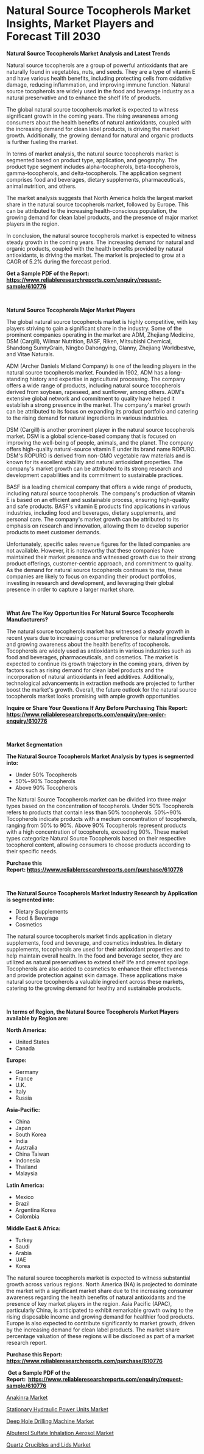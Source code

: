 <p><h1>Natural Source Tocopherols Market Insights, Market Players and Forecast Till 2030</h1></p><p><strong>Natural Source Tocopherols Market Analysis and Latest Trends</strong></p>
<p><p>Natural source tocopherols are a group of powerful antioxidants that are naturally found in vegetables, nuts, and seeds. They are a type of vitamin E and have various health benefits, including protecting cells from oxidative damage, reducing inflammation, and improving immune function. Natural source tocopherols are widely used in the food and beverage industry as a natural preservative and to enhance the shelf life of products.</p><p>The global natural source tocopherols market is expected to witness significant growth in the coming years. The rising awareness among consumers about the health benefits of natural antioxidants, coupled with the increasing demand for clean label products, is driving the market growth. Additionally, the growing demand for natural and organic products is further fueling the market.</p><p>In terms of market analysis, the natural source tocopherols market is segmented based on product type, application, and geography. The product type segment includes alpha-tocopherols, beta-tocopherols, gamma-tocopherols, and delta-tocopherols. The application segment comprises food and beverages, dietary supplements, pharmaceuticals, animal nutrition, and others.</p><p>The market analysis suggests that North America holds the largest market share in the natural source tocopherols market, followed by Europe. This can be attributed to the increasing health-conscious population, the growing demand for clean label products, and the presence of major market players in the region.</p><p>In conclusion, the natural source tocopherols market is expected to witness steady growth in the coming years. The increasing demand for natural and organic products, coupled with the health benefits provided by natural antioxidants, is driving the market. The market is projected to grow at a CAGR of 5.2% during the forecast period.</p></p>
<p><strong>Get a Sample PDF of the Report:&nbsp; <a href="https://www.reliableresearchreports.com/enquiry/request-sample/610776">https://www.reliableresearchreports.com/enquiry/request-sample/610776</a></strong></p>
<p>&nbsp;</p>
<p><strong>Natural Source Tocopherols Major Market Players</strong></p>
<p><p>The global natural source tocopherols market is highly competitive, with key players striving to gain a significant share in the industry. Some of the prominent companies operating in the market are ADM, Zhejiang Medicine, DSM (Cargill), Wilmar Nutrition, BASF, Riken, Mitsubishi Chemical, Shandong SunnyGrain, Ningbo Dahongying, Glanny, Zhejiang Worldbestve, and Vitae Naturals.</p><p>ADM (Archer Daniels Midland Company) is one of the leading players in the natural source tocopherols market. Founded in 1902, ADM has a long-standing history and expertise in agricultural processing. The company offers a wide range of products, including natural source tocopherols derived from soybean, rapeseed, and sunflower, among others. ADM's extensive global network and commitment to quality have helped it establish a strong presence in the market. The company's market growth can be attributed to its focus on expanding its product portfolio and catering to the rising demand for natural ingredients in various industries.</p><p>DSM (Cargill) is another prominent player in the natural source tocopherols market. DSM is a global science-based company that is focused on improving the well-being of people, animals, and the planet. The company offers high-quality natural-source vitamin E under its brand name ROPURO. DSM's ROPURO is derived from non-GMO vegetable raw materials and is known for its excellent stability and natural antioxidant properties. The company's market growth can be attributed to its strong research and development capabilities and its commitment to sustainable practices.</p><p>BASF is a leading chemical company that offers a wide range of products, including natural source tocopherols. The company's production of vitamin E is based on an efficient and sustainable process, ensuring high-quality and safe products. BASF's vitamin E products find applications in various industries, including food and beverages, dietary supplements, and personal care. The company's market growth can be attributed to its emphasis on research and innovation, allowing them to develop superior products to meet customer demands.</p><p>Unfortunately, specific sales revenue figures for the listed companies are not available. However, it is noteworthy that these companies have maintained their market presence and witnessed growth due to their strong product offerings, customer-centric approach, and commitment to quality. As the demand for natural source tocopherols continues to rise, these companies are likely to focus on expanding their product portfolios, investing in research and development, and leveraging their global presence in order to capture a larger market share.</p></p>
<p>&nbsp;</p>
<p><strong>What Are The Key Opportunities For Natural Source Tocopherols Manufacturers?</strong></p>
<p><p>The natural source tocopherols market has witnessed a steady growth in recent years due to increasing consumer preference for natural ingredients and growing awareness about the health benefits of tocopherols. Tocopherols are widely used as antioxidants in various industries such as food and beverages, pharmaceuticals, and cosmetics. The market is expected to continue its growth trajectory in the coming years, driven by factors such as rising demand for clean label products and the incorporation of natural antioxidants in feed additives. Additionally, technological advancements in extraction methods are projected to further boost the market's growth. Overall, the future outlook for the natural source tocopherols market looks promising with ample growth opportunities.</p></p>
<p><strong>Inquire or Share Your Questions If Any Before Purchasing This Report: <a href="https://www.reliableresearchreports.com/enquiry/pre-order-enquiry/610776">https://www.reliableresearchreports.com/enquiry/pre-order-enquiry/610776</a></strong></p>
<p>&nbsp;</p>
<p><strong>Market Segmentation</strong></p>
<p><strong>The Natural Source Tocopherols Market Analysis by types is segmented into:</strong></p>
<p><ul><li>Under 50% Tocopherols</li><li>50%~90% Tocopherols</li><li>Above 90% Tocopherols</li></ul></p>
<p><p>The Natural Source Tocopherols market can be divided into three major types based on the concentration of tocopherols. Under 50% Tocopherols refers to products that contain less than 50% tocopherols. 50%~90% Tocopherols indicate products with a medium concentration of tocopherols, ranging from 50% to 90%. Above 90% Tocopherols represent products with a high concentration of tocopherols, exceeding 90%. These market types categorize Natural Source Tocopherols based on their respective tocopherol content, allowing consumers to choose products according to their specific needs.</p></p>
<p><strong>Purchase this Report:&nbsp;<a href="https://www.reliableresearchreports.com/purchase/610776">https://www.reliableresearchreports.com/purchase/610776</a></strong></p>
<p>&nbsp;</p>
<p><strong>The Natural Source Tocopherols Market Industry Research by Application is segmented into:</strong></p>
<p><ul><li>Dietary Supplements</li><li>Food & Beverage</li><li>Cosmetics</li></ul></p>
<p><p>The natural source tocopherols market finds application in dietary supplements, food and beverage, and cosmetics industries. In dietary supplements, tocopherols are used for their antioxidant properties and to help maintain overall health. In the food and beverage sector, they are utilized as natural preservatives to extend shelf life and prevent spoilage. Tocopherols are also added to cosmetics to enhance their effectiveness and provide protection against skin damage. These applications make natural source tocopherols a valuable ingredient across these markets, catering to the growing demand for healthy and sustainable products.</p></p>
<p>&nbsp;</p>
<p><strong>In terms of Region, the Natural Source Tocopherols Market Players available by Region are:</strong></p>
<p>
    <p> <strong> North America: </strong>
        <ul>
            <li>United States</li>
            <li>Canada</li>
        </ul>
        </p> 
    <p> <strong> Europe: </strong>
        <ul>
            <li>Germany</li>
            <li>France</li>
            <li>U.K.</li>
            <li>Italy</li>
            <li>Russia</li>
        </ul>
        </p> 
    <p> <strong> Asia-Pacific: </strong>
        <ul>
            <li>China</li>
            <li>Japan</li>
            <li>South Korea</li>
            <li>India</li>
            <li>Australia</li>
            <li>China Taiwan</li>
            <li>Indonesia</li>
            <li>Thailand</li>
            <li>Malaysia</li>
        </ul>
        </p> 
    <p> <strong> Latin America: </strong>
        <ul>
            <li>Mexico</li>
            <li>Brazil</li>
            <li>Argentina Korea</li>
            <li>Colombia</li>
        </ul>
        </p> 
    <p> <strong> Middle East & Africa: </strong>
        <ul>
            <li>Turkey</li>
            <li>Saudi</li>
            <li>Arabia</li>
            <li>UAE</li>
            <li>Korea</li>
        </ul>
    </p>
    </p>
<p><p>The natural source tocopherols market is expected to witness substantial growth across various regions. North America (NA) is projected to dominate the market with a significant market share due to the increasing consumer awareness regarding the health benefits of natural antioxidants and the presence of key market players in the region. Asia Pacific (APAC), particularly China, is anticipated to exhibit remarkable growth owing to the rising disposable income and growing demand for healthier food products. Europe is also expected to contribute significantly to market growth, driven by the increasing demand for clean label products. The market share percentage valuation of these regions will be disclosed as part of a market research report.</p></p>
<p><strong>Purchase this Report: <a href="https://www.reliableresearchreports.com/purchase/610776">https://www.reliableresearchreports.com/purchase/610776</a></strong></p>
<p>&nbsp;<strong>Get a Sample PDF of the Report:&nbsp;&nbsp;<a href="https://www.reliableresearchreports.com/enquiry/request-sample/610776">https://www.reliableresearchreports.com/enquiry/request-sample/610776</a></strong></p>
<p><strong></strong></p>
<p><p><a href="https://medium.com/@efrenmuller/anakinra-market-research-report-its-history-and-forecast-2023-to-2030-b7e66b184c74">Anakinra Market</a></p><p><a href="https://github.com/rahu1501/Market-Research-Report-List-1/blob/main/stationary-hydraulic-power-units-market.md">Stationary Hydraulic Power Units Market</a></p><p><a href="https://www.linkedin.com/pulse/deep-hole-drilling-machine-market-challenges-opportunities-1paye/">Deep Hole Drilling Machine Market</a></p><p><a href="https://medium.com/@jettiejohns/albuterol-sulfate-inhalation-aerosol-market-insight-market-trends-growth-forecasted-from-2023-to-244c6703e5a2">Albuterol Sulfate Inhalation Aerosol Market</a></p><p><a href="https://issuu.com/reportprime-2/docs/quartz-crucibles-and-lids-market-size-2030.pptx?fr=xKAE9_zU1NQ">Quartz Crucibles and Lids Market</a></p></p>